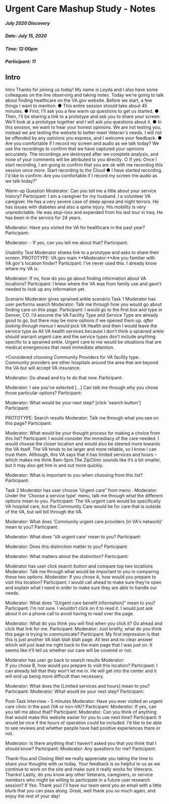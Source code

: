 
Urgent Care Mashup Study - Notes
=================================================

##### July 2020 Discovery

##### Date: July 15, 2020

##### Time: 12:00pm

##### Participant: 11

## Intro 

Intro
Thanks for joining us today! My name is Leyda and I also have some colleagues on the 
line observing and taking notes. Today we're going to talk about finding
 healthcare on 
the VA.gov website.
Before we start, a few things I want to mention:
●
This entire session should take about 45 minutes.
●
First, I'll ask you a few warm up questions to get us started.
●
Then, I'll be sharing a link to a prototype and ask you to share your screen. We'll 
look at a prototype together and I will ask you questions about it.
●
In this session, we want to hear your honest opinions. We are not testing you, 
instead we are testing the website to better meet Veteran's needs. I will not be 
offended by any opinions you express, and I welcome your feedback.
●
Are you comfortable if I record my screen and audio as we talk today? We use 
the recordings to confirm that we have captured your opinions accurately. The 
recordings are destroyed after we complete analysis, and none of your 
comments will be attributed to you directly.
○
If yes: Once I start recording, I am going to confirm that you are ok with 
me recording this session once more.
Start recording to the Cloud
●
I have started recording. I'd like to confirm: Are you comfortable if I record my 
screen the audio as we talk today?"

Warm-up Question
Moderator: Can you tell me a little about your service history?
Participant: I am a caregiver for my husband. I a volunteer VA caregiver. He has a very severe case of sleep apnea and night terrors. He has issues with diabetes and also a spine injury. His mobility is very unpredictable. He was stop-loss and expended from his last tour in Iraq. He has been in the service for 24 years. 

Moderator: Have you visited the VA for healthcare in the past year?
Participant:

Moderator: - If yes, can you tell me about that?
Participant:

Usability Test
Moderator shares link to a prototype and asks to share their screen.
PROTOTYPE: VA.gov main
**Moderator:**Are you familiar with VA.gov's location finder?
Participant: I’ve never used this. I already know where my VA is.

Moderator: If no, how do you go about finding information about VA locations?
Participant: I knew where the VA was from family use and gavn’t needed to look up any information yet. 

Scenario
Moderator gives sprained ankle scenario
Task 1
Moderator has user performs search
Moderator: Talk me through how you would go about finding care on this page.
Participant: I would go to the first box and type in Denver, CO. I’d assume the VA Facility Type and Service Type are already good to go, but there may be more options if we opened them up. *after looking through menus* I would pick VA Health and then I would leave the service type as All VA health services because I don’t think a sprained ankle should warrant urgent care and the service types don’t include anything specific to a sprained ankle. Urgent care to me would be situations that are medical emergencies that need immediate attention. 

*Considered choosing Community Providers for VA facility type. Community providers are other hospitals around the area that are beyond the VA but will accept VA insurance. 

Moderator: Go ahead and try to do that now.
Participant:

Moderator: 
I see you've selected [...] Can talk me through why you chose those 
particular options?
Participant:

Moderator: 
What would be your next step? [click 'search button']
Participant:

PROTOTYPE: Search results
Moderator: Talk me through what you see on this page?
Participant:

Moderator: 
What would be your thought process for making a choice from this list?
Participant: I would consider the immediacy of the care needed. I would choose the closer location and would also be steered more towards the VA itself. The VA tends to be larger and more reliable, so I know I can trust them. Although, this VA says that it has limited services and hours – which makes me think 8am-5pm.The ZipClinic sounds like it’s a bit smaller, but it may also get him in and out more quickly. 

Moderator: What is important to you when choosing from this list?
Participant:

Task 2
Moderator has user 
choose 'Urgent care” from menu
.
Moderator: 
Under the 'Choose a service type' menu, talk me through what the different 
options mean to you.
Participant: The VA urgent care would be specifically VA hospital care, but the Community Care would be for care that is outside of the VA, but will bill through the VA.

Moderator: 
What does 'Community urgent care providers (in VA's network)' mean to 
you?
Participant:

Moderator: 
What does 'VA urgent care' mean to you?
Participant:

Moderator: 
Does this distinction matter to you?
Participant:

Moderator: 
What matters about the distinction?
Participant:

Moderator has user click search button and compare top two locations
Moderator: 
Talk me through what would be important to you in comparing these two 
options.
Moderator: 
If you chose A, how would you prepare to visit this location?
Participant: I would call ahead to make sure they’re open and explain what I need in order to make sure they are able to handle our needs. 

Moderator: 
What does "[Urgent care benefit information]" mean to you?
Participant: I’m not sure. I wouldn’t click on it to read it. I would just ask about it on a phone call to avoid having to read over the page.

Moderator: 
What do you think you will find when you click it? Go ahead and click that 
link for me.
Participant:
Moderator: 
Just briefly, what do you think this page is trying to communicate?
Participant: My first impression is that this is just another VA blah blah blah page. All text and no clear answer which will just lead me right back to the main page that I was just on. It seems like it’ll tell us whether our care will be covered or not. 

Moderator has user go back to search results
Moderator:  
If you chose B, how would you prepare to visit this location?
Participant: I can already tell that they won’t let me in. He will get into the center and it will end up being more difficult than necessary. 

Moderator: 
What does the [Limited services and hours] mean to you?
Participant:
Moderator: 
What would be your next step?
Participant:

Post-Task Interview - 5 minutes
Moderator: Have you ever visited an urgent care clinic in the past (VA or non-VA)?
Participant:
Moderator: If yes, can you tell me about that?
Participant:
Moderator: Can you think of anything that would make this website easier for you to use
next time?
Participant: It would be nice if the hours of operation could be included. I’d like to be able to see reviews and whether people have had positive experiences there or not. 

Moderator: Is there anything that I haven't asked you that you think that I should know?
Participant:
Moderator: Any questions for me?
Participant:

Thank-You and Closing
Well we really appreciate you taking the time to share your thoughts with us today. Your 
feedback is so helpful to us as we continue to work on the site and make sure it really 
works for Veterans.
Thanks! Lastly, do you know any other Veterans, caregivers, or service members who 
might be willing to participate in a future user research session? If Yes: Thank you! I'll 
have our team send you an email with a little blurb that you can pass along.
Great, well thank you so much again, and enjoy the rest of your day!

